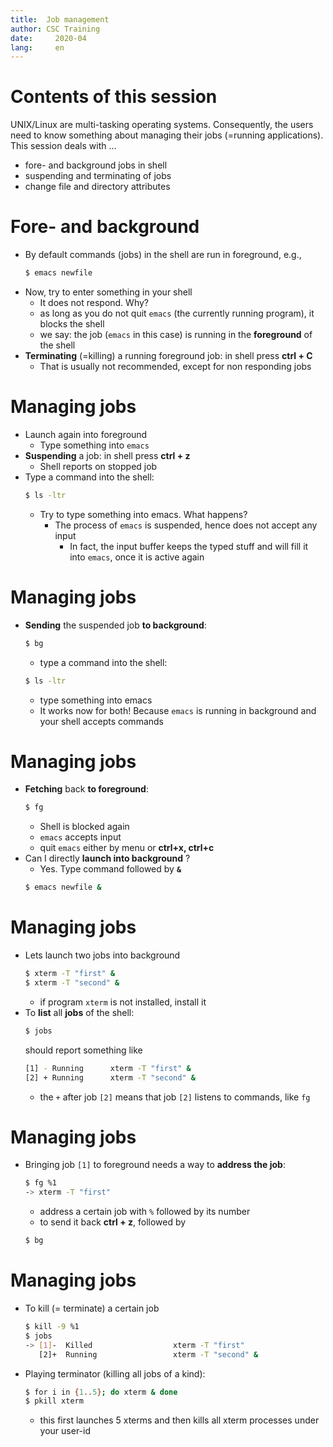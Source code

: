 ```yaml
---
title:  Job management
author: CSC Training
date:     2020-04
lang:     en
---
```

# Contents of this session

UNIX/Linux are multi-tasking operating systems. Consequently, the users need to know something about managing their jobs (=running applications). This session deals with ...

- fore- and background jobs in shell
- suspending and terminating of jobs
- change file and directory attributes

# Fore- and background

- By default commands (jobs) in the shell are run in foreground, e.g.,
	```bash
	$ emacs newfile
	```
- Now, try to enter something in your shell
	- It does not respond. Why?
	- as long as you do not quit `emacs` (the currently running program), it blocks the shell
	- we say: the job (`emacs` in this case) is running in the **foreground** of the shell
- **Terminating** (=killing) a running foreground job: in shell press **ctrl + C**
	- That is usually not recommended, except for non responding jobs
	
# 	Managing jobs

- Launch again into foreground
	- Type something into `emacs`
- **Suspending** a job: in shell press **ctrl + z**
	- Shell reports on stopped job
- Type a command into the shell: 
	```bash
	$ ls -ltr
	```
  -  Try to type something into emacs. What happens?
	 - The process of `emacs` is suspended, hence does not accept any input
	   - In fact, the input buffer keeps the typed stuff and will fill it into `emacs`, once it is active again
	   
# Managing jobs
- **Sending** the suspended job **to background**:
	```bash
	$ bg
	````
	- type a command into the shell: 
	```bash
	$ ls -ltr
	```
	- type something into emacs
	- It works now for both! Because `emacs` is running in background and your shell accepts commands
	
# Managing jobs

- **Fetching** back **to foreground**:
	```bash
	$ fg
	```
	- Shell is blocked again
	- `emacs` accepts input 
	- quit `emacs`  either by menu or **ctrl+x, ctrl+c**	
- Can I directly **launch into background** ?
	- Yes. Type command followed by **`&`**
	```bash
	$ emacs newfile &
	```
	
# Managing jobs

- Lets launch two jobs into background
	```bash
	$ xterm -T "first" &
	$ xterm -T "second" &
	```
	- if program `xterm` is not installed, install it
- To **list** all **jobs** of the shell:
	```bash
	$ jobs
	```
	should report something like
	```bash
	[1] - Running      xterm -T "first" &
	[2] + Running      xterm -T "second" &
	```
	- the `+` after job `[2]` means that job `[2]` listens to commands, like `fg`
	
# Managing jobs

- Bringing job `[1]` to foreground needs a way to **address the job**:
	```bash
	$ fg %1
	-> xterm -T "first"
	```
	- address a certain job with  `%` followed by its number
	- to send it back **ctrl + z**, followed by
	```bash
	$ bg
	```
	
# Managing jobs

- To kill (= terminate) a certain job
	```bash
	$ kill -9 %1
	$ jobs
	-> [1]-  Killed                  xterm -T "first"
	   [2]+  Running                 xterm -T "second" &
    ```
- Playing terminator (killing all jobs of a kind):
	```bash
	$ for i in {1..5}; do xterm & done
	$ pkill xterm
	```
	- this first launches 5 xterms and then kills all xterm processes under your user-id
	

   
	



  

